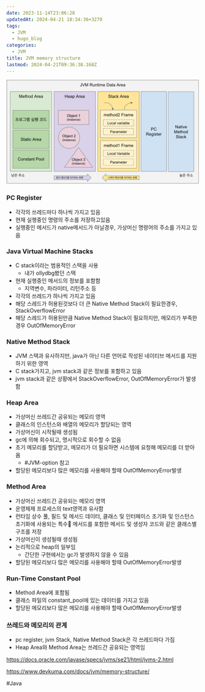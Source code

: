 ```yaml
---
date: 2023-11-14T23:06:28
updatedAt: 2024-04-21 18:34:36+3270
tags:
  - JVM
  - hugo_blog
categories:
  - JVM
title: JVM memory structure
lastmod: 2024-04-21T09:36:38.168Z
---
```

![Pasted image 20231117232133](/image/real-resource-image/Pasted%20image%2020231117232133.png)

### PC Register

* 각각의 쓰레드마다 하나씩 가지고 있음
* 현재 실행중인 명령의 주소를 저장하고있음
* 실행중인 메서드가 native메서드가 아닐경우, 가상머신 명령어의 주소를 가지고 있음

### Java Virtual Machine Stacks

* C stack이라는 범용적인 스택을 사용
  * 내가 ollydbg봤던 스택
* 현재 실행중인 메서드의 정보를 포함함
  * 지역변수, 파라미터, 리턴주소 등
* 각각의 쓰레드가 하나씩 가지고 있음
* 해당 스레드가 허용된것보다 더 큰 Native Method Stack이 필요한경우, StackOverflowError
* 해당 스레드가 허용된만큼 Native Method Stack이 필요하지만, 메모리가 부족한 경우 OutOfMemoryError

### Native Method Stack

* JVM 스택과 유사하지만, java가 아닌 다른 언어로 작성된 네이티브 메서드를 지원하기 위한 영역
* C stack가지고, jvm stack과 같은 정보를 포함하고 있음
* jvm stack과 같은 상황에서 StackOverflowError, OutOfMemoryError가 발생함

### Heap Area

* 가상머신 쓰레드간 공유되는 메모리 영역
* 클래스의 인스턴스와 배열의 메모리가 할당되는 영역
* 가상머신이 시작될때 생성됨
* gc에 의해 회수되고, 명시적으로 회수할 수 없음
* 초기 메모리를 할당받고, 메모리가 더 필요하면 시스템에 요청해 메모리를 더 받아옴
  * \#JVM-option 참고
* 할당된 메모리보다 많은 메모리를 사용해야 할때 OutOfMemoryError발생

### Method Area

* 가상머신 쓰레드간 공유되는 메모리 영역
* 운영체제 프로세스의 text영역과 유사함
* 런타임 상수 풀, 필드 및 메서드 데이터, 클래스 및 인터페이스 초기화 및 인스턴스 초기화에 사용되는 특수 메서드를 포함한 메서드 및 생성자 코드와 같은 클래스별 구조를 저장
* 가상머신이 생성될때 생성됨
* 논리적으로 heap의 일부임
  * 간단한 구현에서는 gc가 발생하지 않을 수 있음
* 할당된 메모리보다 많은 메모리를 사용해야 할때 OutOfMemoryError발생

### Run-Time Constant Pool

* Method Area에 포함됨
* 클래스 파일의 constant\_pool에 있는 데이터를 가지고 있음
* 할당된 메모리보다 많은 메모리를 사용해야 할때 OutOfMemoryError발생

### 쓰레드와 메모리의 관계

* pc register, jvm Stack, Native Method Stack은 각 쓰레드마다 가짐
* Heap Area와 Method Area는 쓰레드간 공유되는 영역임

https://docs.oracle.com/javase/specs/jvms/se21/html/jvms-2.html

https://www.devkuma.com/docs/jvm/memory-structure/

\#Java
